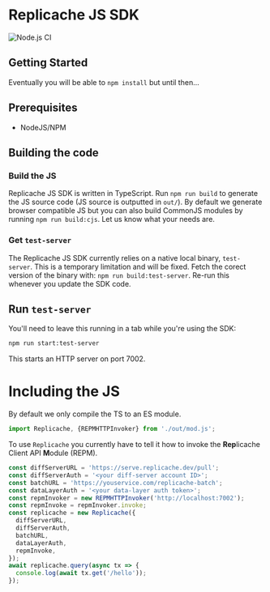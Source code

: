 # Replicache JS SDK

![Node.js CI](https://github.com/rocicorp/replicache-sdk-js/workflows/Node.js%20CI/badge.svg)

## Getting Started

Eventually you will be able to `npm install` but until then...

## Prerequisites

- NodeJS/NPM

## Building the code

### Build the JS

Replicache JS SDK is written in TypeScript. Run `npm run build` to generate the JS source code (JS source is outputted in `out/`). By default we generate browser compatible JS but you can also build CommonJS modules by running `npm run build:cjs`. Let us know what your needs are.

### Get `test-server`

The Replicache JS SDK currently relies on a native local binary, 
`test-server`. This is a temporary limitation and will be fixed. Fetch 
the corect version of the binary with: `npm run build:test-server`. 
Re-run this whenever you update the SDK code.

## Run `test-server`

You'll need to leave this running in a tab while you're using the SDK:

```sh
npm run start:test-server
```

This starts an HTTP server on port 7002.

# Including the JS

By default we only compile the TS to an ES module.

```js
import Replicache, {REPMHTTPInvoker} from './out/mod.js';
```

To use `Replicache` you currently have to tell it how to invoke the **Rep**licache Client API **M**odule (REPM).

```js
const diffServerURL = 'https://serve.replicache.dev/pull';
const diffServerAuth = '<your diff-server account ID>';
const batchURL = 'https://youservice.com/replicache-batch';
const dataLayerAuth = '<your data-layer auth token>';
const repmInvoker = new REPMHTTPInvoker('http://localhost:7002');
const repmInvoke = repmInvoker.invoke;
const replicache = new Replicache({
  diffServerURL,
  diffServerAuth,
  batchURL,
  dataLayerAuth,
  repmInvoke,
});
await replicache.query(async tx => {
  console.log(await tx.get('/hello'));
});
```
